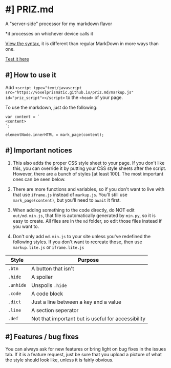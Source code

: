 # #] PRIZ.md
A "server-side" processor for my markdown flavor

*it processes on whichever device calls it

[View the syntax](https://voxelprismatic.github.io/priz.md/view), it is different than regular
MarkDown in more ways than one.

[Test it here](https://voxelprismatic.github.io/priz.md/markup)

## #] How to use it
Add `<script type="text/javascript src="https://voxelprismatic.github.io/priz.md/markup.js" id="priz_script"></script>`
to the `<head>` of your page.

To use the markdown, just do the following:
```
var content = `
<content>
`;

elementNode.innerHTML = mark_page(content);
```

## #] Important notices
1. This also adds the proper CSS style sheet to your page. If you don't like this, you can
override it by putting your CSS style sheets after the script. However, there are a bunch
of styles [at least 100]. The most important ones can be seen below.

2. There are more functions and variables, so if you don't want to live with that use
`iframe.js` instead of `markup.js`. You'll still use `mark_page(content)`, but you'll
need to `await` it first.

3. When adding something to the code directly, do NOT edit `out/md.min.js`, that file is
automatically generated by `min.py`, so it is easy to create. All files are in the `md` folder,
so edit those files instead if you want to.

4. Don't only add `md.min.js` to your site unless you've redefined the following styles. 
If you don't want to recreate those, then use `markup.lite.js` or `iframe.lite.js`

| Style | Purpose |
| - | - |
| `.btn` | A button that isn't |
| `.hide` | A spoiler |
| `.unhide` | Unspoils `.hide` |
| `.code` | A code block |
| `.dict` | Just a line between a key and a value |
| `.line` | A section seperator |
| `.def` | Not that important but is useful for accessibility |

## #] Features / bug fixes
You can always ask for new features or bring light on bug fixes in the issues tab.
If it is a feature request, just be sure that you upload a picture of what the style should
look like, unless it is fairly obvious.
